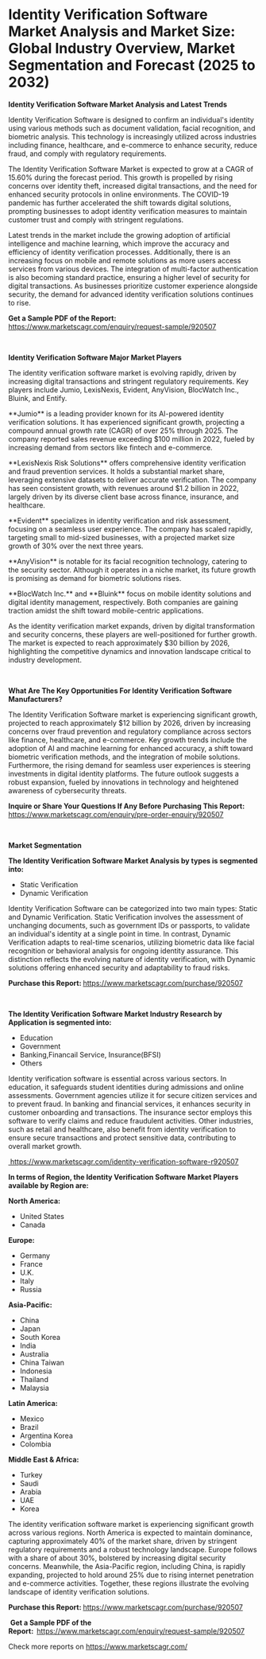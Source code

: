 <p><h1>Identity Verification Software Market Analysis and Market Size: Global Industry Overview, Market Segmentation and Forecast (2025 to 2032)</h1></p><p><strong>Identity Verification Software Market Analysis and Latest Trends</strong></p>
<p><p>Identity Verification Software is designed to confirm an individual's identity using various methods such as document validation, facial recognition, and biometric analysis. This technology is increasingly utilized across industries including finance, healthcare, and e-commerce to enhance security, reduce fraud, and comply with regulatory requirements.</p><p>The Identity Verification Software Market is expected to grow at a CAGR of 15.60% during the forecast period. This growth is propelled by rising concerns over identity theft, increased digital transactions, and the need for enhanced security protocols in online environments. The COVID-19 pandemic has further accelerated the shift towards digital solutions, prompting businesses to adopt identity verification measures to maintain customer trust and comply with stringent regulations.</p><p>Latest trends in the market include the growing adoption of artificial intelligence and machine learning, which improve the accuracy and efficiency of identity verification processes. Additionally, there is an increasing focus on mobile and remote solutions as more users access services from various devices. The integration of multi-factor authentication is also becoming standard practice, ensuring a higher level of security for digital transactions. As businesses prioritize customer experience alongside security, the demand for advanced identity verification solutions continues to rise.</p></p>
<p><strong>Get a Sample PDF of the Report:&nbsp;</strong> <a href="https://www.marketscagr.com/enquiry/request-sample/920507?utm_campaign=2384&utm_medium=2&utm_source=Github&utm_content=ia&utm_term=05032025&utm_id=identity-verification-software">https://www.marketscagr.com/enquiry/request-sample/920507</a></p>
<p>&nbsp;</p>
<p><strong>Identity Verification Software Major Market Players</strong></p>
<p><p>The identity verification software market is evolving rapidly, driven by increasing digital transactions and stringent regulatory requirements. Key players include Jumio, LexisNexis, Evident, AnyVision, BlocWatch Inc., Bluink, and Entify. </p><p>**Jumio** is a leading provider known for its AI-powered identity verification solutions. It has experienced significant growth, projecting a compound annual growth rate (CAGR) of over 25% through 2025. The company reported sales revenue exceeding $100 million in 2022, fueled by increasing demand from sectors like fintech and e-commerce.</p><p>**LexisNexis Risk Solutions** offers comprehensive identity verification and fraud prevention services. It holds a substantial market share, leveraging extensive datasets to deliver accurate verification. The company has seen consistent growth, with revenues around $1.2 billion in 2022, largely driven by its diverse client base across finance, insurance, and healthcare.</p><p>**Evident** specializes in identity verification and risk assessment, focusing on a seamless user experience. The company has scaled rapidly, targeting small to mid-sized businesses, with a projected market size growth of 30% over the next three years. </p><p>**AnyVision** is notable for its facial recognition technology, catering to the security sector. Although it operates in a niche market, its future growth is promising as demand for biometric solutions rises. </p><p>**BlocWatch Inc.** and **Bluink** focus on mobile identity solutions and digital identity management, respectively. Both companies are gaining traction amidst the shift toward mobile-centric applications.</p><p>As the identity verification market expands, driven by digital transformation and security concerns, these players are well-positioned for further growth. The market is expected to reach approximately $30 billion by 2026, highlighting the competitive dynamics and innovation landscape critical to industry development.</p></p>
<p>&nbsp;</p>
<p><strong>What Are The Key Opportunities For Identity Verification Software Manufacturers?</strong></p>
<p><p>The Identity Verification Software market is experiencing significant growth, projected to reach approximately $12 billion by 2026, driven by increasing concerns over fraud prevention and regulatory compliance across sectors like finance, healthcare, and e-commerce. Key growth trends include the adoption of AI and machine learning for enhanced accuracy, a shift toward biometric verification methods, and the integration of mobile solutions. Furthermore, the rising demand for seamless user experiences is steering investments in digital identity platforms. The future outlook suggests a robust expansion, fueled by innovations in technology and heightened awareness of cybersecurity threats.</p></p>
<p><strong>Inquire or Share Your Questions If Any Before Purchasing This Report:</strong> <a href="https://www.marketscagr.com/enquiry/pre-order-enquiry/920507?utm_campaign=2384&utm_medium=2&utm_source=Github&utm_content=ia&utm_term=05032025&utm_id=identity-verification-software">https://www.marketscagr.com/enquiry/pre-order-enquiry/920507</a></p>
<p>&nbsp;</p>
<p><strong>Market Segmentation</strong></p>
<p><strong>The Identity Verification Software Market Analysis by types is segmented into:</strong></p>
<p><ul><li>Static Verification</li><li>Dynamic Verification</li></ul></p>
<p><p>Identity Verification Software can be categorized into two main types: Static and Dynamic Verification. Static Verification involves the assessment of unchanging documents, such as government IDs or passports, to validate an individual's identity at a single point in time. In contrast, Dynamic Verification adapts to real-time scenarios, utilizing biometric data like facial recognition or behavioral analysis for ongoing identity assurance. This distinction reflects the evolving nature of identity verification, with Dynamic solutions offering enhanced security and adaptability to fraud risks.</p></p>
<p><strong>Purchase this Report:&nbsp;</strong><a href="https://www.marketscagr.com/purchase/920507?utm_campaign=2384&utm_medium=2&utm_source=Github&utm_content=ia&utm_term=05032025&utm_id=identity-verification-software">https://www.marketscagr.com/purchase/920507</a></p>
<p>&nbsp;</p>
<p><strong>The Identity Verification Software Market Industry Research by Application is segmented into:</strong></p>
<p><ul><li>Education</li><li>Government</li><li>Banking,Financail Service, Insurance(BFSI)</li><li>Others</li></ul></p>
<p><p>Identity verification software is essential across various sectors. In education, it safeguards student identities during admissions and online assessments. Government agencies utilize it for secure citizen services and to prevent fraud. In banking and financial services, it enhances security in customer onboarding and transactions. The insurance sector employs this software to verify claims and reduce fraudulent activities. Other industries, such as retail and healthcare, also benefit from identity verification to ensure secure transactions and protect sensitive data, contributing to overall market growth.</p></p>
<p><a href="https://www.marketscagr.com/identity-verification-software-r920507?utm_campaign=2384&utm_medium=2&utm_source=Github&utm_content=ia&utm_term=05032025&utm_id=identity-verification-software">&nbsp;https://www.marketscagr.com/identity-verification-software-r920507</a></p>
<p><strong>In terms of Region, the Identity Verification Software Market Players available by Region are:</strong></p>
<p>
    <p> <strong> North America: </strong>
        <ul>
            <li>United States</li>
            <li>Canada</li>
        </ul>
        </p> 
    <p> <strong> Europe: </strong>
        <ul>
            <li>Germany</li>
            <li>France</li>
            <li>U.K.</li>
            <li>Italy</li>
            <li>Russia</li>
        </ul>
        </p> 
    <p> <strong> Asia-Pacific: </strong>
        <ul>
            <li>China</li>
            <li>Japan</li>
            <li>South Korea</li>
            <li>India</li>
            <li>Australia</li>
            <li>China Taiwan</li>
            <li>Indonesia</li>
            <li>Thailand</li>
            <li>Malaysia</li>
        </ul>
        </p> 
    <p> <strong> Latin America: </strong>
        <ul>
            <li>Mexico</li>
            <li>Brazil</li>
            <li>Argentina Korea</li>
            <li>Colombia</li>
        </ul>
        </p> 
    <p> <strong> Middle East & Africa: </strong>
        <ul>
            <li>Turkey</li>
            <li>Saudi</li>
            <li>Arabia</li>
            <li>UAE</li>
            <li>Korea</li>
        </ul>
    </p>
    </p>
<p><p>The identity verification software market is experiencing significant growth across various regions. North America is expected to maintain dominance, capturing approximately 40% of the market share, driven by stringent regulatory requirements and a robust technology landscape. Europe follows with a share of about 30%, bolstered by increasing digital security concerns. Meanwhile, the Asia-Pacific region, including China, is rapidly expanding, projected to hold around 25% due to rising internet penetration and e-commerce activities. Together, these regions illustrate the evolving landscape of identity verification solutions.</p></p>
<p><strong>Purchase this Report: </strong><a href="https://www.marketscagr.com/purchase/920507?utm_campaign=2384&utm_medium=2&utm_source=Github&utm_content=ia&utm_term=05032025&utm_id=identity-verification-software">https://www.marketscagr.com/purchase/920507</a></p>
<p>&nbsp;<strong>Get a Sample PDF of the Report:&nbsp;&nbsp;</strong><a href="https://www.marketscagr.com/enquiry/request-sample/920507?utm_campaign=2384&utm_medium=2&utm_source=Github&utm_content=ia&utm_term=05032025&utm_id=identity-verification-software">https://www.marketscagr.com/enquiry/request-sample/920507</a></p>
<p><strong></strong></p>
<p>Check more reports on <a href="https://www.marketscagr.com/?utm_campaign=2384&utm_medium=2&utm_source=Github&utm_content=ia&utm_term=05032025&utm_id=identity-verification-software">https://www.marketscagr.com/</a></p>